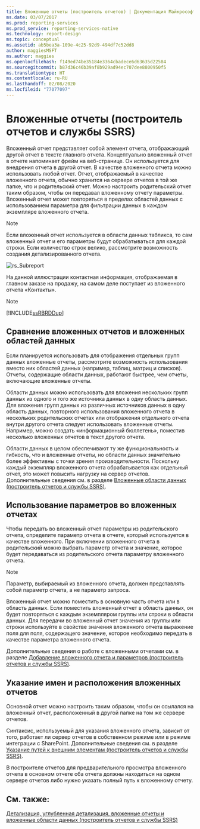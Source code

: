 ```yaml
---
title: Вложенные отчеты (построитель отчетов) | Документация Майкрософт
ms.date: 03/07/2017
ms.prod: reporting-services
ms.prod_service: reporting-services-native
ms.technology: report-design
ms.topic: conceptual
ms.assetid: ab5bea3a-109e-4c25-92d9-494df7c52dd8
author: maggiesMSFT
ms.author: maggies
ms.openlocfilehash: f149ed74be35184e3364cbadece6d63635d22584
ms.sourcegitcommit: b87d36c46b39af8b929ad94ec707dee8800950f5
ms.translationtype: HT
ms.contentlocale: ru-RU
ms.lasthandoff: 02/08/2020
ms.locfileid: "77077097"
---
```

# <a name="subreports-report-builder-and-ssrs"></a>Вложенные отчеты (построитель отчетов и службы SSRS)
  Вложенный отчет представляет собой элемент отчета, отображающий другой отчет в тексте главного отчета. Концептуально вложенный отчет в отчете напоминает фрейм на веб-странице. Он используется для внедрения отчета в другой отчет. В качестве вложенного отчета можно использовать любой отчет. Отчет, отображаемый в качестве вложенного отчета, обычно хранится на сервере отчетов в той же папке, что и родительский отчет. Можно настроить родительский отчет таким образом, чтобы он передавал вложенному отчету параметры. Вложенный отчет может повторяться в пределах областей данных с использованием параметра для фильтрации данных в каждом экземпляре вложенного отчета.  
  
> [!NOTE]  
>  Если вложенный отчет используется в области данных табликса, то сам вложенный отчет и его параметры будут обрабатываться для каждой строки. Если количество строк велико, рассмотрите возможность создания детализированного отчета.  
  
 ![rs_Subreport](../../reporting-services/report-design/media/rs-subreport.gif "rs_Subreport")  
  
 На данной иллюстрации контактная информация, отображаемая в главном заказе на продажу, на самом деле поступает из вложенного отчета «Контакты».  
  
> [!NOTE]  
>  [!INCLUDE[ssRBRDDup](../../includes/ssrbrddup-md.md)]  
  
## <a name="comparing-subreports-and-nested-data-regions"></a>Сравнение вложенных отчетов и вложенных областей данных  
 Если планируется использовать для отображения отдельных групп данных вложенные отчеты, рассмотрите возможность использования вместо них областей данных (например, таблиц, матриц и списков). Отчеты, содержащие области данных, работают быстрее, чем отчеты, включающие вложенные отчеты.  
  
 Области данных можно использовать для вложения нескольких групп данных из одного и того же источника данных в одну область данных. Для вложения групп данных из различных источников данных в одну область данных, повторного использования вложенного отчета в нескольких родительских отчетах или отображения отдельного отчета внутри другого отчета следует использовать вложенные отчеты. Например, можно создать «информационный бюллетень», поместив несколько вложенных отчетов в текст другого отчета.  
  
 Области данных в целом обеспечивают ту же функциональность и гибкость, что и вложенные отчеты, но области данных значительно более эффективны с точки зрения производительности. Поскольку каждый экземпляр вложенного отчета обрабатывается как отдельный отчет, это может повысить нагрузку на сервер отчетов. Дополнительные сведения см. в разделе [Вложенные области данных (построитель отчетов и службы SSRS)](../../reporting-services/report-design/nested-data-regions-report-builder-and-ssrs.md).  
  
## <a name="using-parameters-in-subreports"></a>Использование параметров во вложенных отчетах  
 Чтобы передать во вложенный отчет параметры из родительского отчета, определите параметр отчета в отчете, который используется в качестве вложенного. При включении вложенного отчета в родительский можно выбрать параметр отчета и значение, которое будет передаваться из родительского отчета параметру вложенного отчета.  
  
> [!NOTE]  
>  Параметр, выбираемый из вложенного отчета, должен представлять собой параметр отчета, а не параметр запроса.  
  
 Вложенный отчет можно поместить в основную часть отчета или в область данных. Если поместить вложенный отчет в область данных, он будет повторяться с каждым экземпляром группы или строки в области данных. Для передачи во вложенный отчет значения из группы или строки используйте в свойстве значения вложенного отчета выражение поля для поля, содержащего значение, которое необходимо передать в качестве параметра вложенного отчета.  
  
 Дополнительные сведения о работе с вложенными отчетами см. в разделе [Добавление вложенного отчета и параметров (построитель отчетов и службы SSRS)](../../reporting-services/report-design/add-a-subreport-and-parameters-report-builder-and-ssrs.md).  
  
## <a name="specifying-subreport-names-and-locations"></a>Указание имен и расположения вложенных отчетов  
 Основной отчет можно настроить таким образом, чтобы он ссылался на вложенный отчет, расположенный в другой папке на том же сервере отчетов.  
  
 Синтаксис, используемый для указания вложенного отчета, зависит от того, работает ли сервер отчетов в собственном режиме или в режиме интеграции с SharePoint. Дополнительные сведения см. в разделе [Указание путей к внешним элементам (построитель отчетов и службы SSRS)](../../reporting-services/report-design/specifying-paths-to-external-items-report-builder-and-ssrs.md).  
  
 В построителе отчетов для предварительного просмотра вложенного отчета в основном отчете оба отчета должны находиться на одном сервере отчетов либо нужно указать полный путь к вложенному отчету.  
  
## <a name="see-also"></a>См. также:  
 [Детализация, углубленная детализация, вложенные отчеты и вложенные области данных (построитель отчетов и службы SSRS)](../../reporting-services/report-design/drillthrough-drilldown-subreports-and-nested-data-regions.md)  
  
  
